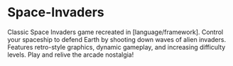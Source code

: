 # Space-Invaders
Classic Space Invaders game recreated in [language/framework]. Control your spaceship to defend Earth by shooting down waves of alien invaders. Features retro-style graphics, dynamic gameplay, and increasing difficulty levels. Play and relive the arcade nostalgia!

